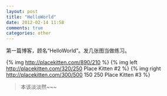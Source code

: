 ```yaml
---
layout: post
title: "HelloWorld"
date: 2012-02-14 11:58
comments: true
categories: other
---
```

第一篇博客，顾名“HelloWorld”。发几张图当做练习。

{% img http://placekitten.com/890/210 %}
{% img left http://placekitten.com/320/250 Place Kitten #2 %}
{% img right http://placekitten.com/300/500 150 250 Place Kitten #3 %}

> 本该淡淡然~~~